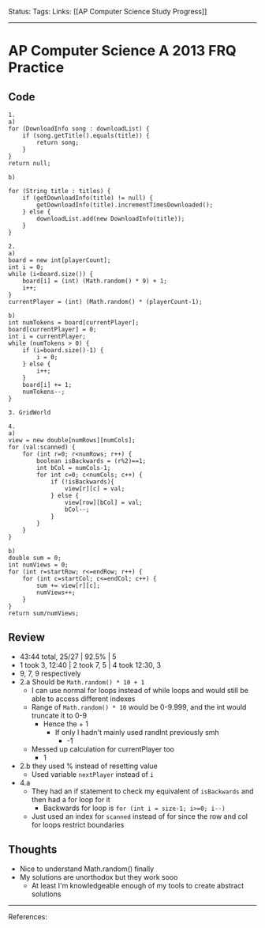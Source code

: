 Status:
Tags:
Links: [[AP Computer Science Study Progress]]
___
# AP Computer Science A 2013 FRQ Practice
## Code
```
1.
a)
for (DownloadInfo song : downloadList) {
	if (song.getTitle().equals(title)) {
		return song;
	}
}
return null;

b)

for (String title : titles) {
	if (getDownloadInfo(title) != null) {
		getDownloadInfo(title).incrementTimesDownloaded();
	} else {
		downloadList.add(new DownloadInfo(title));
	}
}

2.
a)
board = new int[playerCount];
int i = 0;
while (i<board.size()) {
	board[i] = (int) (Math.random() * 9) + 1;
	i++;
}
currentPlayer = (int) (Math.random() * (playerCount-1);

b)
int numTokens = board[currentPlayer];
board[currentPlayer] = 0;
int i = currentPlayer;
while (numTokens > 0) {
	if (i=board.size()-1) {
		i = 0;
	} else {
		i++;
	}
	board[i] += 1;
	numTokens--;
}

3. GridWorld

4.
a)
view = new double[numRows][numCols];
for (val:scanned) {
	for (int r=0; r<numRows; r++) {
		boolean isBackwards = (r%2)==1;
		int bCol = numCols-1;
		for int c=0; c<numCols; c++) {
			if (!isBackwards){
				view[r][c] = val;
			} else {
				view[row][bCol] = val;
				bCol--;
			}
		}
	}
}

b)
double sum = 0;
int numViews = 0;
for (int r=startRow; r<=endRow; r++) {
	for (int c=startCol; c<=endCol; c++) {
		sum += view[r][c];
		numViews++;
	}
}
return sum/numViews;
```
## Review
- 43:44 total, 25/27 | 92.5% | 5
- 1 took 3, 12:40 | 2 took 7, 5 | 4 took 12:30, 3
- 9, 7, 9 respectively
- 2.a Should be `Math.random() * 10 + 1`
	- I can use normal for loops instead of while loops and would still be able to access different  indexes
	- Range of `Math.random() * 10` would be 0-9.999, and the int would truncate it to 0-9
		- Hence the + 1
			- If only I hadn't mainly used randInt previously smh
				- -1
	- Messed up calculation for currentPlayer too
		- 1
- 2.b they used % instead of resetting value
	- Used variable `nextPlayer` instead of `i`
- 4.a
	- They had an if statement to check my equivalent of `isBackwards` and then had a for loop for it
		- Backwards for loop is `for (int i = size-1; i>=0; i--)`
	- Just used an index for `scanned` instead of for since the row and col for loops restrict boundaries
## Thoughts
- Nice to understand Math.random() finally
- My solutions are unorthodox but they work sooo
	- At least I'm knowledgeable enough of my tools to create abstract solutions
___
References: